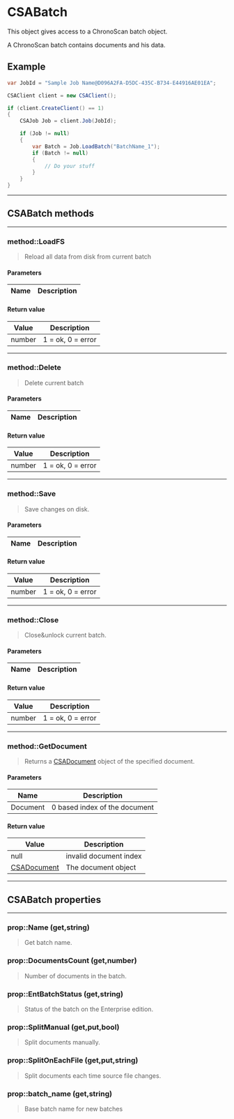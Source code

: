 # CSABatch

This object gives access to a ChronoScan batch object.

A ChronoScan batch contains documents and his data.

## Example
```cs
var JobId = "Sample Job Name@D096A2FA-D5DC-435C-B734-E44916AE01EA";

CSAClient client = new CSAClient();

if (client.CreateClient() == 1)
{
	CSAJob Job = client.Job(JobId);

	if (Job != null)
	{
		var Batch = Job.LoadBatch("BatchName_1");
		if (Batch != null)
		{
			// Do your stuff
		}
	}
}
```
---
## CSABatch methods
---
### method::LoadFS
>Reload all data from disk from current batch
#### Parameters
| Name				| Description		|
|-------------------|-------------------|
#### Return value
| Value				| Description		|
|-------------------|-------------------|
|number|1 = ok, 0 = error|
---
### method::Delete
>Delete current batch
#### Parameters
| Name				| Description		|
|-------------------|-------------------|
#### Return value
| Value				| Description		|
|-------------------|-------------------|
|number|1 = ok, 0 = error|
---
### method::Save
>Save changes on disk.
#### Parameters
| Name				| Description		|
|-------------------|-------------------|
#### Return value
| Value				| Description		|
|-------------------|-------------------|
|number|1 = ok, 0 = error|
---
### method::Close
>Close&unlock current batch.
#### Parameters
| Name				| Description		|
|-------------------|-------------------|
#### Return value
| Value				| Description		|
|-------------------|-------------------|
|number|1 = ok, 0 = error|
---
### method::GetDocument
>Returns a [CSADocument](./objects/CSADocument) object of the specified document.
#### Parameters
| Name				| Description		|
|-------------------|-------------------|
|Document			|0 based index of the document|
#### Return value
| Value				| Description		|
|-------------------|-------------------|
|null|invalid document index|
|[CSADocument](./objects/CSADocument)|The document object|
---
## CSABatch properties
---
### prop::Name (get,string)
>Get batch name.
### prop::DocumentsCount (get,number)
>Number of documents in the batch.
### prop::EntBatchStatus (get,string)
>Status of the batch on the Enterprise edition.
### prop::SplitManual (get,put,bool)
>Split documents manually.
### prop::SplitOnEachFile (get,put,string)
>Split documents each time source file changes.
### prop::batch_name (get,string)
>Base batch name for new batches
